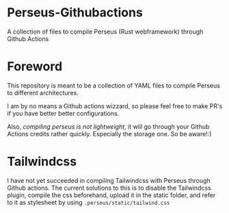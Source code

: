 # Perseus-Githubactions
A collection of files to compile Perseus (Rust webframework) through Github Actions

# Foreword

This repository is meant to be a collection of YAML files to compile Perseus to different architectures.

I am by no means a Github actions wizzard, so please feel free to make PR's if you have better better configurations.

Also, *compiling perseus is not lightweight*, it will go through your Github Actions credits rather quickly. Especially the storage one.
So be aware!:)


# Tailwindcss

I have not yet succeeded in compiling Tailwindcss with Perseus through Github actions.
The current solutions to this is to disable the Tailwindcss plugin, compile the css beforehand, upload it in the static folder, and refer to it as stylesheet by 
using `.perseus/static/tailwind.css`


